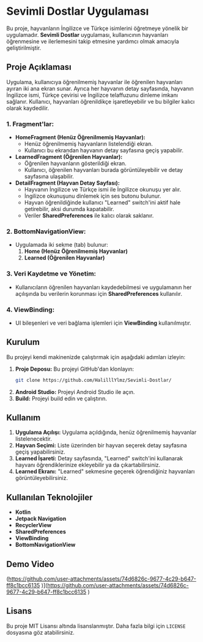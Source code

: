 # Sevimli Dostlar Uygulaması

Bu proje, hayvanların İngilizce ve Türkçe isimlerini öğretmeye yönelik bir uygulamadır. **Sevimli Dostlar** uygulaması, kullanıcının hayvanları öğrenmesine ve ilerlemesini takip etmesine yardımcı olmak amacıyla geliştirilmiştir.

## Proje Açıklaması

Uygulama, kullanıcıya öğrenilmemiş hayvanlar ile öğrenilen hayvanları ayıran iki ana ekran sunar. Ayrıca her hayvanın detay sayfasında, hayvanın İngilizce ismi, Türkçe çevirisi ve İngilizce telaffuzunu dinleme imkanı sağlanır. Kullanıcı, hayvanları öğrenildikçe işaretleyebilir ve bu bilgiler kalıcı olarak kaydedilir.

### 1. **Fragment'lar:**
   - **HomeFragment (Henüz Öğrenilmemiş Hayvanlar):**
     - Henüz öğrenilmemiş hayvanların listelendiği ekran.
     - Kullanıcı bu ekrandan hayvanın detay sayfasına geçiş yapabilir.
   - **LearnedFragment (Öğrenilen Hayvanlar):**
     - Öğrenilen hayvanların gösterildiği ekran.
     - Kullanıcı, öğrenilen hayvanları burada görüntüleyebilir ve detay sayfasına ulaşabilir.
   - **DetailFragment (Hayvan Detay Sayfası):**
     - Hayvanın İngilizce ve Türkçe ismi ile İngilizce okunuşu yer alır.
     - İngilizce okunuşunu dinlemek için ses butonu bulunur.
     - Hayvan öğrenildiğinde kullanıcı "Learned" switch'ini aktif hale getirebilir, aksi durumda kapatabilir.
     - Veriler **SharedPreferences** ile kalıcı olarak saklanır.

### 2. **BottomNavigationView:**
   - Uygulamada iki sekme (tab) bulunur:
     1. **Home (Henüz Öğrenilmemiş Hayvanlar)**
     2. **Learned (Öğrenilen Hayvanlar)**

### 3. **Veri Kaydetme ve Yönetim:**
   - Kullanıcıların öğrenilen hayvanları kaydedebilmesi ve uygulamanın her açılışında bu verilerin korunması için **SharedPreferences** kullanılır.

### 4. **ViewBinding:**
   - UI bileşenleri ve veri bağlama işlemleri için **ViewBinding** kullanılmıştır.

## Kurulum

Bu projeyi kendi makinenizde çalıştırmak için aşağıdaki adımları izleyin:

1. **Proje Deposu:** Bu projeyi GitHub'dan klonlayın:
    ```bash
    git clone https://github.com/HalilllYlmz/Sevimli-Dostlar/
    ```
2. **Android Studio:** Projeyi Android Studio ile açın.
3. **Build:** Projeyi build edin ve çalıştırın.

## Kullanım

1. **Uygulama Açılışı:** Uygulama açıldığında, henüz öğrenilmemiş hayvanlar listelenecektir.
2. **Hayvan Seçimi:** Liste üzerinden bir hayvan seçerek detay sayfasına geçiş yapabilirsiniz.
3. **Learned İşareti:** Detay sayfasında, "Learned" switch'ini kullanarak hayvanı öğrendiklerinize ekleyebilir ya da çıkartabilirsiniz.
4. **Learned Ekranı:** "Learned" sekmesine geçerek öğrendiğiniz hayvanları görüntüleyebilirsiniz.

## Kullanılan Teknolojiler

- **Kotlin**
- **Jetpack Navigation**
- **RecyclerView**
- **SharedPreferences**
- **ViewBinding**
- **BottomNavigationView**

## Demo Video

(https://github.com/user-attachments/assets/74d6826c-9677-4c29-b647-ff8c1bcc6135
)](https://github.com/user-attachments/assets/74d6826c-9677-4c29-b647-ff8c1bcc6135
)
## Lisans

Bu proje MIT Lisansı altında lisanslanmıştır. Daha fazla bilgi için `LICENSE` dosyasına göz atabilirsiniz.

